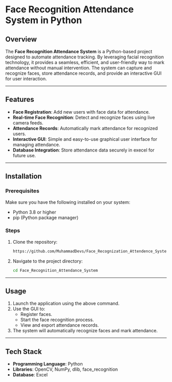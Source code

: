
# Face Recognition Attendance System in Python

## Overview
The **Face Recognition Attendance System** is a Python-based project designed to automate attendance tracking. By leveraging facial recognition technology, it provides a seamless, efficient, and user-friendly way to mark attendance without manual intervention. The system can capture and recognize faces, store attendance records, and provide an interactive GUI for user interaction.

---

## Features
- **Face Registration**: Add new users with face data for attendance.
- **Real-time Face Recognition**: Detect and recognize faces using live camera feeds.
- **Attendance Records**: Automatically mark attendance for recognized users.
- **Interactive GUI**: Simple and easy-to-use graphical user interface for managing attendance.
- **Database Integration**: Store attendance data securely in execel for future use.

---

## Installation

### Prerequisites
Make sure you have the following installed on your system:
- Python 3.8 or higher
- pip (Python package manager)

### Steps
1. Clone the repository:
   ```bash
   https://github.com/MuhammadDevs/Face_Recognization_Attendence_System_In_Python/tree/master 
   ```
2. Navigate to the project directory:
   ```bash
   cd Face_Recognition_Attendance_System
---

## Usage
1. Launch the application using the above command.
2. Use the GUI to:
   - Register faces.
   - Start the face recognition process.
   - View and export attendance records.
3. The system will automatically recognize faces and mark attendance.

---

## Tech Stack
- **Programming Language**: Python
- **Libraries**: OpenCV, NumPy, dlib, face_recognition
- **Database**: Excel

